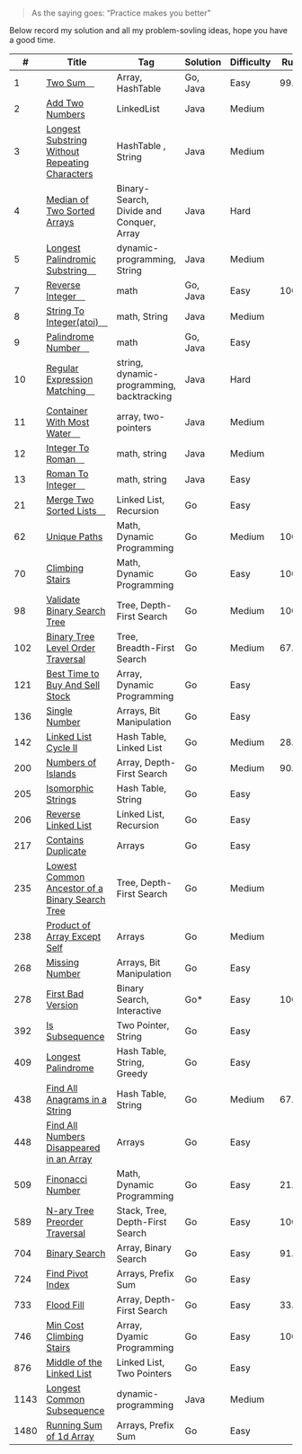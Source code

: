 > As the saying goes: “Practice makes you better"

Below record my solution and all my problem-sovling ideas, hope you have a good time.

| #    | Title                                                                                                                                                                                                                        | Tag                                       | Solution | Difficulty | Runtime | Memory |
| ---- | ---------------------------------------------------------------------------------------------------------------------------------------------------------------------------------------------------------------------------- | ----------------------------------------- | -------- | ---------- | ------- | ------ |
| 1    | [Two Sum　](1/two_sum.md)                                                                                                                                                                                                    | Array, HashTable                          | Go, Java | Easy       | 99.91%  | 5.65%  |
| 2    | [Add Two Numbers ](https://github.com/ReGYChang/LeetCode/blob/master/%5B2%5DAdd%20Two%20Numbers/AddTwoNumbers.md)                                                                                                            | LinkedList                                | Java     | Medium     |
| 3    | [Longest Substring Without Repeating Characters ](https://github.com/ReGYChang/LeetCode/blob/master/%5B3%5DLongest%C2%A0Substring%C2%A0Without%C2%A0Repeating%C2%A0Characters/LongestSubstringWithoutRepeatingCharacters.md) | HashTable , String                        | Java     | Medium     |
| 4    | [Median of Two Sorted Arrays ](https://github.com/ReGYChang/LeetCode/blob/master/%5B4%5DMedian%20of%20Two%20Sorted%20Array/MedianofTwoSortedArray.md)                                                                        | Binary-Search, Divide and Conquer, Array  | Java     | Hard       |
| 5    | [Longest Palindromic Substring　](https://github.com/ReGYChang/LeetCode/blob/master/%5B5%5DLongest%20Palindromic%20SubString/LongestPalindromicSubString.md)                                                                 | dynamic-programming, String               | Java     | Medium     |
| 7    | [Reverse Integer　](7/reverse_interger.go)                                                                                                                                                                                   | math                                      | Go, Java | Easy       | 100%    | 5.55%  |
| 8    | [String To Integer(atoi)　](https://github.com/ReGYChang/LeetCode/blob/master/%5B8%5DString%20To%20Integer%20(atoi)/StringToInteger-atoi.md)                                                                                 | math, String                              | Java     | Medium     |
| 9    | [Palindrome Number　](9/palindrome_number.md)                                                                                                                                                                                | math                                      | Go, Java | Easy       |
| 10   | [Regular Expression Matching　](./[10]Regular%20Expression%20Matching/RegularExpressionMatching.md)                                                                                                                          | string, dynamic-programming, backtracking | Java     | Hard       |
| 11   | [Container With Most Water　](./[11]Container%20With%20Most%20Water/CotainerWithMostWater.md)                                                                                                                                | array, two-pointers                       | Java     | Medium     |
| 12   | [Integer To Roman　](./[12]Integer%20To%20Roman/integerToRoman.md)                                                                                                                                                           | math, string                              | Java     | Medium     |
| 13   | [Roman To Integer　](./[13]Roman%20To%20Integer/RomanToInteger.md)                                                                                                                                                           | math, string                              | Java     | Easy       |
| 21   | [Merge Two Sorted Lists　](./21/merge_two_sorted_lists.go)                                                                                                                                                                   | Linked List, Recursion                    | Go       | Easy       |
| 62   | [Unique Paths](62/README.md)                                                                                                                                                                                                 | Math, Dynamic Programming                 | Go       | Medium     | 100.00% | 75.66% |
| 70   | [Climbing Stairs](70/README.md)                                                                                                                                                                                              | Math, Dynamic Programming                 | Go       | Easy       | 100%    | 91.21% |
| 98   | [Validate Binary Search Tree](./98/README.md)                                                                                                                                                                                | Tree, Depth-First Search                  | Go       | Medium     | 100%    | 85.09% |
| 102  | [Binary Tree Level Order Traversal](./102/README.md)                                                                                                                                                                         | Tree, Breadth-First Search                | Go       | Medium     | 67.53%  | 89.92% |
| 121  | [Best Time to Buy And Sell Stock](./121/best_time_to_buy_and_sell_stock.go)                                                                                                                                                  | Array, Dynamic Programming                | Go       | Easy       |
| 136  | [Single Number](136/single_number.go)                                                                                                                                                                                        | Arrays, Bit Manipulation                  | Go       | Easy       |
| 142  | [Linked List Cycle II](142/llinked_list_cycle_2.go)                                                                                                                                                                          | Hash Table, Linked List                   | Go       | Medium     | 28.12%  | 12.07% |
| 200  | [Numbers of Islands](200/README.md)                                                                                                                                                                                          | Array, Depth-First Search                 | Go       | Medium     | 90.84%  | 46.68% |
| 205  | [Isomorphic Strings](205/isomorphic_strings.go)                                                                                                                                                                              | Hash Table, String                        | Go       | Easy       |
| 206  | [Reverse Linked List](206/reverse_linked_list.go)                                                                                                                                                                            | Linked List, Recursion                    | Go       | Easy       |
| 217  | [Contains Duplicate](217/contains_duplicate.go)                                                                                                                                                                              | Arrays                                    | Go       | Easy       |
| 235  | [Lowest Common Ancestor of a Binary Search Tree](235/README.md)                                                                                                                                                              | Tree, Depth-First Search                  | Go       | Medium     |
| 238  | [Product of Array Except Self](238/product_of_array_except_self.go)                                                                                                                                                          | Arrays                                    | Go       | Medium     |
| 268  | [Missing Number](268/missing_number.go)                                                                                                                                                                                      | Arrays, Bit Manipulation                  | Go       | Easy       |
| 278  | [First Bad Version](278/README.md)                                                                                                                                                                                           | Binary Search, Interactive                | Go*      | Easy       | 100.00% | 87.98% |
| 392  | [Is Subsequence](392/is_subsequence.go)                                                                                                                                                                                      | Two Pointer, String                       | Go       | Easy       |
| 409  | [Longest Palindrome](409/longest_palindrome.go)                                                                                                                                                                              | Hash Table, String, Greedy                | Go       | Easy       |
| 438  | [Find All Anagrams in a String](438/README.md)                                                                                                                                                                               | Hash Table, String                        | Go       | Medium     | 67.29%  | 56.20% |
| 448  | [Find All Numbers Disappeared in an Array](448/find_all_numbers_disappeared.go)                                                                                                                                              | Arrays                                    | Go       | Easy       |
| 509  | [Finonacci Number](509/README.md)                                                                                                                                                                                            | Math, Dynamic Programming                 | Go       | Easy       | 21.35%  | 34.38% |
| 589  | [N-ary Tree Preorder Traversal](589/nary_tree_preorder_traversal.go)                                                                                                                                                         | Stack, Tree, Depth-First Search           | Go       | Easy       | 100%    | 79.22% |
| 704  | [Binary Search](704/README.md)                                                                                                                                                                                               | Array, Binary Search                      | Go       | Easy       | 91.93%  | 94.44% |
| 724  | [Find Pivot Index](724/find_pivot_index.go)                                                                                                                                                                                  | Arrays, Prefix Sum                        | Go       | Easy       |
| 733  | [Flood Fill](733/README.md)                                                                                                                                                                                                  | Array, Depth-First Search                 | Go       | Easy       | 33.70%  | 18.72% |
| 746  | [Min Cost Climbing Stairs](746/README.md/)                                                                                                                                                                                   | Array, Dyamic Programming                 | Go       | Easy       | 100%    | 43.33% |
| 876  | [Middle of the Linked List](876/middle_of_the_linked_list.go)                                                                                                                                                                | Linked List, Two Pointers                 | Go       | Easy       |
| 1143 | [Longest Common Subsequence](https://github.com/ReGYChang/LeetCode/blob/master/%5B1143%5DLongest%20Common%20Subsequence/LongestCommonSubsequence.md)                                                                         | dynamic-programming                       | Java     | Medium     |
| 1480 | [Running Sum of 1d Array](1480/running_sum_of_1d_array.go)                                                                                                                                                                   | Arrays, Prefix Sum                        | Go       | Easy       |